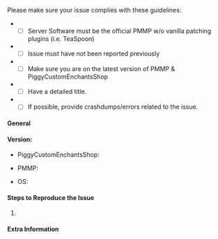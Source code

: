 <!-- DO NOT REMOVE THIS:
failing to complete the required fields will result in the issue being closed due to insufficient information.
-->
Please make sure your issue complies with these guidelines:
- * [ ] Server Software must be the official PMMP w/o vanilla patching plugins (i.e. TeaSpoon)
- * [ ] Issue must have not been reported previously
- * [ ] Make sure you are on the latest version of PMMP & PiggyCustomEnchantsShop
- * [ ] Have a detailed title.
- * [ ] If possible, provide crashdumps/errors related to the issue.

#### **General**
<!-- Briefly describe what is wrong, and what was expected to happen. -->

#### **Version:**
<!-- Do /version PiggyCustomEnchantsShop to check, do not input "latest". -->
- PiggyCustomEnchantsShop:
<!-- Do /version to check, do not input "latest". -->
- PMMP:
<!-- The operating system your server is running on. -->
- OS:

#### **Steps to Reproduce the Issue**
<!-- How do you reproduce the issue? -->
1.

#### **Extra Information**
<!--
  Anything else we should know?
  If possible, please include either crashdump data or a link to https://crash.pmmp.io.
-->
